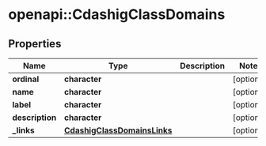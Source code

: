 # openapi::CdashigClassDomains


## Properties
Name | Type | Description | Notes
------------ | ------------- | ------------- | -------------
**ordinal** | **character** |  | [optional] 
**name** | **character** |  | [optional] 
**label** | **character** |  | [optional] 
**description** | **character** |  | [optional] 
**_links** | [**CdashigClassDomainsLinks**](CdashigClassDomainsLinks.md) |  | [optional] 


